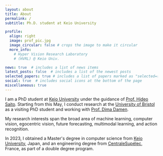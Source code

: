 ```yaml
---
layout: about
title: About
permalink: /
subtitle: Ph.D. student at Keio University

profile:
  align: right
  image: prof_pic.jpg
  image_circular: false # crops the image to make it circular
  more_info: 
    # Hyper Vision Research Laboratory
    # (HVRL) @ Keio Univ.

news: true  # includes a list of news items
latest_posts: false  # includes a list of the newest posts
selected_papers: true # includes a list of papers marked as "selected={true}"
social: true  # includes social icons at the bottom of the page
miscellaneous: true
---
```


<!-- Write your biography here. Tell the world about yourself. Link to your favorite [subreddit](http://reddit.com). You can put a picture in, too. The code is already in, just name your picture `prof_pic.jpg` and put it in the `img/` folder.

Put your address / P.O. box / other info right below your picture. You can also disable any of these elements by editing `profile` property of the YAML header of your `_pages/about.md`. Edit `_bibliography/papers.bib` and Jekyll will render your [publications page](/al-folio/publications/) automatically.

Link to your social media connections, too. This theme is set up to use [Font Awesome icons](https://fontawesome.com/) and [Academicons](https://jpswalsh.github.io/academicons/), like the ones below. Add your Facebook, Twitter, LinkedIn, Google Scholar, or just disable all of them. -->

I am a PhD student at [Keio University](http://www.hvrl.ics.keio.ac.jp/) under the guidance of [Prof. Hideo Saito](https://scholar.google.co.jp/citations?user=JU9x-bcAAAAJ&hl=en&oi=ao). Starting from this May, I conduct research at the [University of Bristol](https://uob-mavi.github.io/people/) as a visiting PhD student and working with [Prof. Dima Damen](https://dimadamen.github.io/).

My research interests span the broad area of machine learning, computer vision, egocentric vision, future forecasting, multimodal learning, and action recognition.

In 2023, I obtained a Master's degree in computer science from [Keio University](https://www.keio.ac.jp/en/), Japan, and an engineering degree from [CentraleSupélec](https://www.centralesupelec.fr/en), France, as part of a double degree program.
